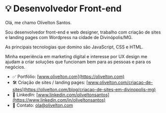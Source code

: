 # 💡 Desenvolvedor Front-end

Olá, me chamo Olivelton Santos.

Sou desenvolvedor front-end e web designer, trabalho com criação de sites e landing pages com Wordpress na cidade de Divinópolis/MG.

As principais tecnologias que domino são JavaScript, CSS e HTML.

Minha experiência em marketing digital e interesse por UX design me ajudam a criar soluções que funcionam bem para as pessoas e para os negócios.

- ✅ Portfólio: [www.olivelton.com](https://olivelton.com)
- 🛠️ Criação de sites / landing pages: [www.olivelton.com/criacao-de-sites](https://olivelton.com/blog/criacao-de-sites-em-divinopolis-mg)
- 💼 LinkedIn: [www.linkedin.com/oliveltonsantos](https://www.linkedin.com/in/oliveltonsantos)
- 💬 Contato: ola@olivelton.com 



